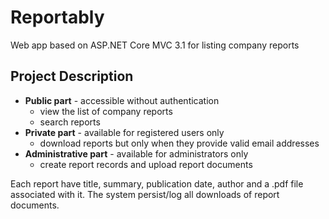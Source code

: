 # Reportably
Web app based on ASP.NET Core MVC 3.1 for listing company reports

## Project Description

* **Public part** -  accessible without authentication
  - view the list of company reports
  - search reports
* **Private part** - available for registered users only
  - download reports but only when they provide valid email addresses
* **Administrative part** - available for administrators only
  - create report records and upload report documents

Each report have title, summary, publication date, author and a .pdf file associated with it.
The system persist/log all downloads of report documents. 
 
